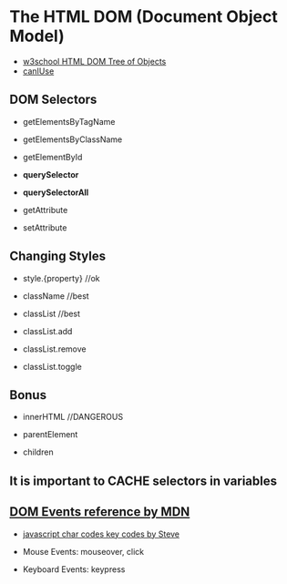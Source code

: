# The HTML DOM (Document Object Model)

- [w3school HTML DOM Tree of Objects](https://www.w3schools.com/Js/js_htmldom.asp)
- [canIUse](https://caniuse.com/)

## DOM Selectors

- getElementsByTagName
- getElementsByClassName
- getElementById


- **querySelector** 
- **querySelectorAll**


- getAttribute
- setAttribute

## Changing Styles
- style.{property} //ok


- className //best
- classList //best


- classList.add
- classList.remove
- classList.toggle

## Bonus
- innerHTML //DANGEROUS


- parentElement
- children

## It is important to CACHE selectors in variables

## [DOM Events reference by MDN](https://developer.mozilla.org/en-US/docs/Web/Events)
- [javascript char codes key codes by Steve](https://www.cambiaresearch.com/articles/15/javascript-char-codes-key-codes)

- Mouse Events: mouseover, click
- Keyboard Events: keypress